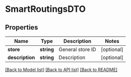 # SmartRoutingsDTO

## Properties
Name | Type | Description | Notes
------------ | ------------- | ------------- | -------------
**store** | **string** | General store ID | [optional] 
**description** | **string** | Description | [optional] 

[[Back to Model list]](../README.md#documentation-for-models) [[Back to API list]](../README.md#documentation-for-api-endpoints) [[Back to README]](../README.md)


